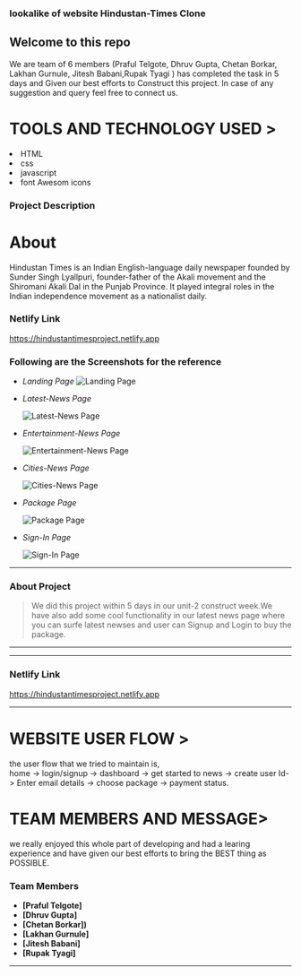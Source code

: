 ###  lookalike of website <span>Hindustan-Times Clone<span>

 <h2>Welcome to this repo</h2>
We are team of 6 members (Praful Telgote, Dhruv Gupta, Chetan Borkar, Lakhan Gurnule, Jitesh Babani,Rupak Tyagi ) has completed the task in 5 days and Given our best efforts to Construct this project.
In case of any suggestion and query feel free to connect us.
 
 
 <h1>TOOLS AND TECHNOLOGY USED ></h1>
  <li>HTML </li>
     <li>css</li>
<li>javascript</li>  
<li>font Awesom icons</li>

### Project Description
 
 <h1>About </h1>
Hindustan Times is an Indian English-language daily newspaper founded by Sunder Singh Lyallpuri, founder-father of 
the Akali movement and the Shiromani Akali Dal in the Punjab Province. It played integral roles in the Indian independence
movement as a nationalist daily.



### Netlify Link
 
https://hindustantimesproject.netlify.app
 
 
 ### Following are the Screenshots for the reference

- *Landing Page*
  ![Landing Page](https://miro.medium.com/max/1400/1*nYIoR5vfWxrYlqTOxy_n8Q.png)

- *Latest-News Page*

  ![Latest-News Page](https://miro.medium.com/max/1400/1*Io_-C6OMIj5LpZUmZ5cOQQ.png)

- *Entertainment-News Page*

  ![Entertainment-News Page](https://miro.medium.com/max/1400/1*8d3OPtup1SSniPahVL3wgg.png)

- *Cities-News Page*

  ![Cities-News Page](https://miro.medium.com/max/1400/1*-xrh3C6cAfgzif86WYaACg.png)

- *Package Page*

  ![Package Page](https://miro.medium.com/max/1400/1*XlR8Hn38w9loOAh1tCJSJA.png)
  

- *Sign-In Page*

  ![Sign-In Page](https://miro.medium.com/max/1400/1*1Tzejvr61v1nWmppVG5Afw.png)



---

### About Project

> We did this project within 5 days in our unit-2 construct week.We have also add some cool functionality in our latest news page where you can surfe latest newses and user can Signup and Login to buy the package.

---


------

### Netlify Link

https://hindustantimesproject.netlify.app
 
------
 <h1>WEBSITE USER FLOW ></h1>

the user flow that we tried to maintain is,
<br/>
home -> login/signup -> dashboard -> get started to news -> create user Id-> Enter email details -> choose package -> payment status.

 <h1>TEAM MEMBERS AND MESSAGE></h1>
we really enjoyed this whole part of developing and had a learing experience and have given our best efforts to bring the BEST thing as POSSIBLE.

### Team Members
- **[Praful Telgote]**
- **[Dhruv Gupta]**
- **[Chetan Borkar])**
- **[Lakhan Gurnule]**
- **[Jitesh Babani]**
- **[Rupak Tyagi]**
---
